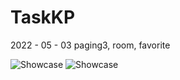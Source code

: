 # TaskKP

2022 - 05 - 03
paging3, room, favorite

![Showcase](https://user-images.githubusercontent.com/11826440/166268952-fd8a7d53-1b1f-4e04-ac7d-ce55410c5e4e.png)
![Showcase](https://user-images.githubusercontent.com/11826440/166268974-90dfee64-8181-4140-8728-6dfee7863bc0.png)
